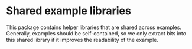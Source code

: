 # Shared example libraries

This package contains helper libraries that are shared across examples.
Generally, examples should be self-contained, so we only extract bits into
this shared library if it improves the readability of the example.
